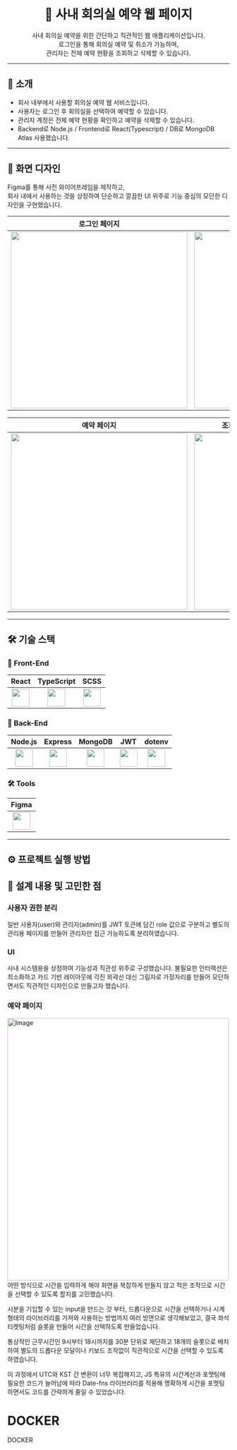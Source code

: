 <div align="center">

<!-- 로고 등 넣고 싶다면 여기에 -->

# 🏢 사내 회의실 예약 웹 페이지

사내 회의실 예약을 위한 간단하고 직관적인 웹 애플리케이션입니다.  
로그인을 통해 회의실 예약 및 취소가 가능하며,  
관리자는 전체 예약 현황을 조회하고 삭제할 수 있습니다.

</div>

---

## 📝 소개

- 회사 내부에서 사용할 회의실 예약 웹 서비스입니다.
- 사용자는 로그인 후 회의실을 선택하여 예약할 수 있습니다.
- 관리자 계정은 전체 예약 현황을 확인하고 예약을 삭제할 수 있습니다.
- Backend로 Node.js / Frontend로 React(Typescript) / DB로 MongoDB Atlas 사용했습니다.

---

## 🎨 화면 디자인

Figma를 통해 사전 와이어프레임을 제작하고,  
회사 내에서 사용하는 것을 상정하여 단순하고 깔끔한 UI 위주로 기능 중심의 모던한 디자인을 구현했습니다.

| 로그인 페이지 | 메인 페이지 |
|:-------------:|:-----------:|
| <img src="https://github.com/user-attachments/assets/2abf3e1b-c36f-4363-8572-9ceebab22b4b" width="400"/> | <img src="https://github.com/user-attachments/assets/2ebc4a10-f157-4113-b342-222ec5e0e384" width="400"/> |

| 예약 페이지 | 조회 페이지 (마이페이지 / 관리자 페이지) |
|:------------:|:--------------------------------------:|
| <img src="https://github.com/user-attachments/assets/3fdebd10-ef11-4647-ae7e-e2d3206c9dc4" width="400"/> | <img src="https://github.com/user-attachments/assets/0c46472c-c9e2-462b-ba78-7da5a475ffc4" width="400"/> |

---

## 🛠 기술 스택

### 🧩 Front-End

| React | TypeScript | SCSS |
|:-----:|:----------:|:----:|
| <img src="https://noticon-static.tammolo.com/dgggcrkxq/image/upload/v1567003547/noticon/skjx2bjr7yjqybwxmoxc.png" width="40"/> | <img src="https://noticon-static.tammolo.com/dgggcrkxq/image/upload/v1566913457/noticon/eh4d0dnic4n1neth3fui.png" width="40"/> | <img src="https://noticon-static.tammolo.com/dgggcrkxq/image/upload/v1567007298/noticon/zcszelqcacn0cyqpcmjm.png" width="40"/> |

### 🔧 Back-End

| Node.js | Express | MongoDB | JWT | dotenv |
|:-------:|:-------:|:-------:|:---:|:------:|
| <img src="https://noticon-static.tammolo.com/dgggcrkxq/image/upload/v1566557264/noticon/eyhvbmh82nhdoydl4j2a.png" width="40"/> | <img src="https://noticon-static.tammolo.com/dgggcrkxq/image/upload/v1597622806/noticon/avedhz3pvaij65k3ztar.png" width="40"/> | <img src="https://noticon-static.tammolo.com/dgggcrkxq/image/upload/v1566913759/noticon/rewwujgq5wuw2qohwta9.png" width="40"/> | <img src="https://noticon-static.tammolo.com/dgggcrkxq/image/upload/v1567058844/noticon/orx7ruoawimdrp5gyc35.png" width="40"/> | <img src="https://noticon-static.tammolo.com/dgggcrkxq/image/upload/v1569654347/noticon/mdujedvj9w8c9rz9phny.png" width="40"/> |

### 🛠 Tools

| Figma |
|:-----:|
| <img src="https://noticon-static.tammolo.com/dgggcrkxq/image/upload/v1608448196/noticon/a0fgk99dgqtyrwwmqsbt.png" width="40"/> |

---

## ⚙️ 프로젝트 실행 방법



## 🧠 설계 내용 및 고민한 점

### 사용자 권한 분리
일반 사용자(user)와 관리자(admin)를 JWT 토큰에 담긴 role 값으로 구분하고 별도의 관리용 페이지를 만들어 관리자만 접근 가능하도록 분리하였습니다.

### UI
사내 시스템용을 상정하여 기능성과 직관성 위주로 구성했습니다.
불필요한 인터렉션은 최소화하고 카드 기반 레이아웃에 각진 외곽선 대신 그림자로 가장자리를 만들어 모던하면서도 직관적인 디자인으로 만들고자 했습니다.

### 예약 페이지
<img width="502" height="595" alt="Image" src="https://github.com/user-attachments/assets/54a46e6e-c2aa-480a-8070-b2d219382616" />  <br />
어떤 방식으로 시간을 입력하게 해야 화면을 복잡하게 만들지 않고 적은 조작으로
시간을 선택할 수 있도록 할지를 고민했습니다. <br />

시분을 기입할 수 있는 input을 만드는 것 부터, 드롭다운으로 시간을 선택하거나 
시계 형태의 라이브러리를 가져와 사용하는 방법까지 여러 방면으로 생각해보았고,
결국 좌석 티켓팅처럼 슬롯을 만들어 시간을 선택하도록 만들었습니다.  <br />

통상적인 근무시간인 9시부터 18시까지를 30분 단위로 재단하고 18개의 슬롯으로 배치하여
별도의 드롭다운 모달이나 키보드 조작없이 직관적으로 시간을 선택할 수 있도록 하였습니다.  <br />

이 과정에서 UTC와 KST 간 변환이 너무 복잡해지고, JS 특유의 시간계산과 포맷팅에 필요한 코드가 늘어남에 따라
Date-fns 라이브러리를 적용해 명확하게 시간을 포맷팅하면서도 코드를 간략하게 줄일 수 있었습니다. 

# DOCKER
DOCKER

